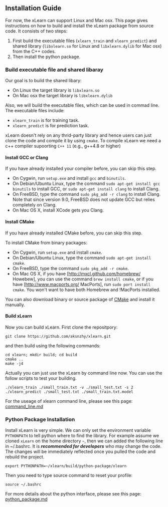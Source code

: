 ## Installation Guide

For now, the xLearn can support Linux and Mac osx. This page gives instructions on how to build and install the xLearn package from source code. It consists of two steps:

 1. First build the executable files (`xlearn_train` and `xlearn_predict`) and shared library (`libxlearn.so` for Linux and `libxlearn.dylib` for Mac osx) from the C++ codes.
 2. Then install the python package.

### Build executable file and shared libaray

Our goal is to build the shared libary:

 - On Linux the target library is `libxlearn.so`
 - On Mac osx the target library is `libxlearn.dylib`

Also, we will build the executable files, which can be used in commad line. The executable files include:

 - `xlearn_train` is for training task.
 - `xlearn_predict` is for prediction task.

xLearn doesn't rely on any thrid-party library and hence users can just clone the code and compile it by using `cmake`. To compile xLearn we need a c++ compiler supoorting `C++ 11` (e.g., g++4.8 or higher)

#### Install GCC or Clang

If you have already installed your compiler before, you can skip this step.

  * On Cygwin, run `setup.exe` and install `gcc` and `binutils`.
  * On Debian/Ubuntu Linux, type the command `sudo apt-get install gcc binutils` to install GCC, or `sudo apt-get install clang` to install Clang.
  * On FreeBSD, type the command `sudo pkg_add -r clang` to install Clang.  Note that since version 9.0, FreeBSD does not update GCC but relies completely on Clang.
  * On Mac OS X, install XCode gets you Clang.

#### Install CMake

If you have already installed CMake before, you can skip this step.

To install CMake from binary packages:

  * On Cygwin, run `setup.exe` and install `cmake`.
  * On Debian/Ubuntu Linux, type the command `sudo apt-get install cmake`.
  * On FreeBSD, type the command `sudo pkg_add -r cmake`.
  * On Mac OS X, if you have [http://mxcl.github.com/homebrew/ Howebew], you can use the command `brew install cmake`, or if you have [http://www.macports.org/ MacPorts], run `sudo port install cmake`.  You won't want to have both Homebrew and !MacPorts installed.

You can also download binary or source package of [CMake](http://www.cmake.org/cmake/resources/software.html) and install it manually.

#### Build xLearn

Now you can build xLearn. First clone the repositpory:

    git clone https://github.com/aksnzhy/xlearn.git

and then build using the following commands:

    cd xlearn; mkdir build; cd build
    cmake ..
    make -j4

Actually you can just use the xLearn by command line now. You can use the follow scripts to test your building.

    ./xlearn_train ./small_train.txt -v ./small_test.txt -s 2
    ./xlearn_predict ./small_test.txt ./small_train.txt.model

For the useage of xlearn command line, please see this page: [command_line.md][1]

### Python Package Installation

Install xLearn is very simple. We can only set the environment variable `PYTHONPATH` to tell python where to find the library. For example assume we cloned `xLearn` on the home directory `~`, then we can added the following line in ~/.bashrc. It is ***recommended for developers*** who may change the code. The changes will be immediately reflected once you pulled the code and rebuild the project.

    export PYTHONPATH=~/xlearn/build/python-package/xlearn
    
Then you need to type source command to reset your profile:

    source ~/.bashrc

For more details about the python interface, please see this page: [python_package.md][2]
    


  [1]: command_line.md
  [2]: python_package.md